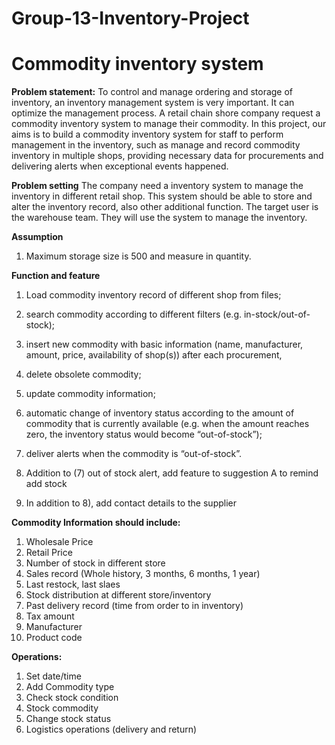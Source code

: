 # Group-13-Inventory-Project
# Commodity inventory system

**Problem statement:**
To control and manage ordering and storage of inventory, an inventory management system is very important. It can optimize the management process. A retail chain shore company request a commodity inventory system to manage their commodity. In this project, our aims is to build a commodity inventory system for staff to perform management in the inventory, such as manage and record commodity inventory in multiple shops, providing necessary data for procurements and delivering alerts when exceptional events happened.

**Problem setting**
The company need a inventory system to manage the inventory in different retail shop. This system should be able to store and alter the inventory record, also other additional function. The target user is the warehouse team. They will use the system to manage the inventory.

**Assumption**
1. Maximum storage size is 500 and measure in quantity.

**Function and feature**
1) Load commodity inventory record of different shop from files; 

2) search commodity according to different filters (e.g. in-stock/out-of-stock);

3) insert new commodity with basic information (name, manufacturer, amount, price, availability of shop(s)) after each procurement,

4) delete obsolete commodity;

5) update commodity information;

6) automatic change of inventory status according to the amount of commodity that is currently available (e.g. when the amount reaches zero, the inventory status would become “out-of-stock”);

7) deliver alerts when the commodity is “out-of-stock”.

8) Addition to (7) out of stock alert, add feature to suggestion A to remind add stock<br/>

9) In addition to 8), add contact details to the supplier<br/>

**Commodity Information should include:**

1. Wholesale Price<br/>
2. Retail Price<br/>
3. Number of stock in different store<br/>
4. Sales record (Whole history, 3 months, 6 months, 1 year)<br/>
5. Last restock, last slaes<br/>
6. Stock distribution at different store/inventory<br/>
7. Past delivery record (time from order to in inventory)<br/>
8. Tax amount<br/>
9. Manufacturer<br/>
10. Product code<br/>

**Operations:<br/>**

1. Set date/time<br/>
2. Add Commodity type<br/>
3. Check stock condition<br/>
4. Stock commodity<br/>
5. Change stock status<br/>
6. Logistics operations (delivery and return)<br/>
